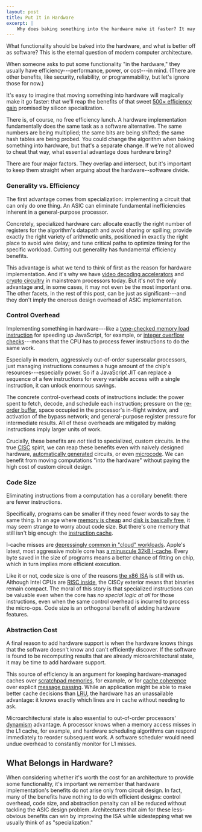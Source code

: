 ```yaml
---
layout: post
title: Put It in Hardware
excerpt: |
    Why does baking something into the hardware make it faster? It may seem obvious, but I think there are four distinct reasons for implementing something in hardware. It's cruicial to remember that they are separate advantages: architectures can "win" in some categories without addressing them all.
---
```

What functionality should be baked into the hardware, and what is better off as software? This is the eternal question of modern computer architecture.

When someone asks to put some functionality "in the hardware," they usually have efficiency---performance, power, or cost---in mind. (There are other benefits, like security, reliability, or programmability, but let's ignore those for now.)

It's easy to imagine that moving something into hardware will magically make it go faster: that we'll reap the benefits of that sweet [500× efficiency gain][horowitz] promised by silicon specialization.

[horowitz]: http://dl.acm.org/citation.cfm?id=1815968

There is, of course, no free efficiency lunch. A hardware implementation fundamentally does the same task as a software alternative. The same numbers are being multiplied; the same bits are being shifted; the same hash tables are being probed. You could change the algorithm when baking something into hardware, but that's a separate change. If we're not allowed to cheat that way, what essential advantage does hardware bring?

There are four major factors. They overlap and intersect, but it's important to keep them straight when arguing about the hardware--software divide.

### Generality vs. Efficiency

The first advantage comes from specialization: implementing a circuit that can only do one thing. An ASIC can eliminate fundamental inefficiencies inherent in a general-purpose processor. 

Concretely, specialized hardware can: allocate exactly the right number of registers for the algorithm's datapath and avoid sharing or spilling; provide exactly the right variety of arithmetic units, positioned in exactly the right place to avoid wire delay; and tune critical paths to optimize timing for the specific workload. Cutting out generality has fundamental efficiency benefits.

This advantage is what we tend to think of first as the reason for hardware implementation. And it's why we have [video decoding accelerators][quicksync] and [crypto circuitry][aesni] in mainstream processors today. But it's not the only advantage and, in some cases, it may not even be the most important one. The other facets, in the rest of this post, can be just as significant---and they don't imply the onerous design overhead of ASIC implementation.

[quicksync]: http://www.intel.com/content/www/us/en/architecture-and-technology/quick-sync-video/quick-sync-video-general.html
[aesni]: https://software.intel.com/en-us/articles/intel-advanced-encryption-standard-instructions-aes-ni

### Control Overhead

Implementing something in hardware---like a [type-checked memory load instruction][chkl] for speeding up JavaScript, for example, or [integer overflow checks][regehr]---means that the CPU has to process fewer instructions to do the same work.

Especially in modern, aggressively out-of-order superscalar processors, just managing instructions consumes a huge amount of the chip's resources---especially power. So if a JavaScript JIT can replace a sequence of a few instructions for every variable access with a single instruction, it can unlock enormous savings.

The concrete control-overhead costs of instructions include: the power spent to fetch, decode, and schedule each instruction; pressure on the [re-order buffer][rob], space occupied in the processor's in-flight window, and activation of the bypass network; and general-purpose register pressure for intermediate results. All of these overheads are mitigated by making instructions imply larger units of work.

Crucially, these benefits are *not* tied to specialized, custom circuits. In the true [CISC][] spirit, we can reap these benefits even with naively designed hardware, [automatically generated][ccores] circuits, or even [microcode][]. We can benefit from moving computations "into the hardware" without paying the high cost of custom circuit design.

[ccores]: http://cseweb.ucsd.edu/~jsampson/ConservationCores.pdf
[chkl]: http://homes.cs.washington.edu/~luisceze/publications/anderson-hpca2011.pdf
[microcode]: http://en.wikipedia.org/wiki/Microcode

### Code Size

Eliminating instructions from a computation has a corollary benefit: there are fewer instructions.

Specifically, programs can be smaller if they need fewer words to say the same thing. In an age where [memory is cheap][mem] and [disk is basically free][disk], it may seem strange to worry about code size. But there's one memory that still isn't big enough: the [instruction cache][icache].

[mem]: http://www.newegg.com/Product/Product.aspx?Item=N82E16820233299
[disk]: http://www.newegg.com/Product/Product.aspx?Item=N82E16822148834

I-cache misses are [depressingly common in "cloud" workloads][cloudsuite]. Apple's latest, most aggressive mobile core has [a minuscule 32kB I-cache][cyclone]. Every byte saved in the size of programs means a better chance of fitting on chip, which in turn implies more efficient execution.

[cyclone]: http://anandtech.com/show/7335/the-iphone-5s-review/3
[cloudsuite]: http://parsa.epfl.ch/cloudsuite/clearing-clouds.pdf

Like it or not, code size is one of the reasons [the x86 ISA][x86] is still with us. Although Intel CPUs are [RISC inside][uops], the CISCy exterior means that binaries remain compact. The moral of this story is that specialized instructions can be valuable even when the core has *no special logic at all* for those instructions, even when the same control overhead is incurred to process the micro-ops. Code size is an orthogonal benefit of adding hardware features.

[uops]: http://en.wikipedia.org/wiki/Micro-operation
[x86]: http://en.wikipedia.org/wiki/X86

### Abstraction Cost

A final reason to add hardware support is when the hardware knows things that the software doesn't know and can't efficiently discover. If the software is found to be recomputing results that are already microarchitectural state, it may be time to add hardware support.

This source of efficiency is an argument for keeping hardware-managed caches over [scratchpad memories][scratchpad], for example, or for [cache coherence][heretostay] over explicit [message passing][tilera]. While an application might be able to make better cache decisions than [LRU][lru], the hardware has an unassailable advantage: it knows exactly which lines are in cache without needing to ask.

Microarchitectural state is also essential to out-of-order processors' [dynamism][specdyn] advantage. A processor knows when a memory access misses in the L1 cache, for example, and hardware scheduling algorithms can respond immediately to reorder subsequent work. A software scheduler would need undue overhead to constantly monitor for L1 misses.

## What Belongs in Hardware?

When considering whether it's worth the cost for an architecture to provide some functionality, it's important we remember that hardware implementation's benefits do not arise only from circuit design. In fact, many of the benefits have nothing to do with efficient designs: control overhead, code size, and abstraction penalty can all be reduced without tackling the ASIC design problem. Architectures that aim for these less-obvious benefits can win by improving the ISA while sidestepping what we usually think of as "specialization."

[regehr]: http://blog.regehr.org/archives/1154
[heretostay]: http://acg.cis.upenn.edu/papers/cacm12_why_coherence.pdf
[tilera]: http://www.tilera.com
[lru]: http://en.wikipedia.org/wiki/Cache_algorithms#LRU
[specdyn]: http://dl.acm.org/citation.cfm?id=2451143
[scratchpad]: http://en.wikipedia.org/wiki/Scratchpad_memory
[icache]: http://stackoverflow.com/questions/22394750/what-is-meant-by-data-cache-and-instruction-cache
[rob]: http://en.wikipedia.org/wiki/Re-order_buffer
[cisc]: http://research.cs.wisc.edu/vertical/papers/2013/hpca13-isa-power-struggles.pdf
